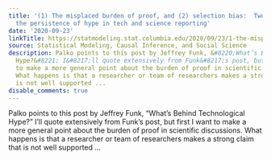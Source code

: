 ```yaml
---
title: '(1) The misplaced burden of proof, and (2) selection bias:  Two reasons for
  the persistence of hype in tech and science reporting'
date: '2020-09-23'
linkTitle: https://statmodeling.stat.columbia.edu/2020/09/23/1-the-misplaced-burden-of-proof-and-2-selection-bias-two-reasons-for-the-persistence-of-hype-in-tech-and-science-reporting/
source: Statistical Modeling, Causal Inference, and Social Science
description: Palko points to this post by Jeffrey Funk, &#8220;What’s Behind Technological
  Hype?&#8221; I&#8217;ll quote extensively from Funk&#8217;s post, but first I want
  to make a more general point about the burden of proof in scientific discussions.
  What happens is that a researcher or team of researchers makes a strong claim that
  is not well supported ...
disable_comments: true
---
```

Palko points to this post by Jeffrey Funk, &#8220;What’s Behind Technological Hype?&#8221; I&#8217;ll quote extensively from Funk&#8217;s post, but first I want to make a more general point about the burden of proof in scientific discussions. What happens is that a researcher or team of researchers makes a strong claim that is not well supported ...